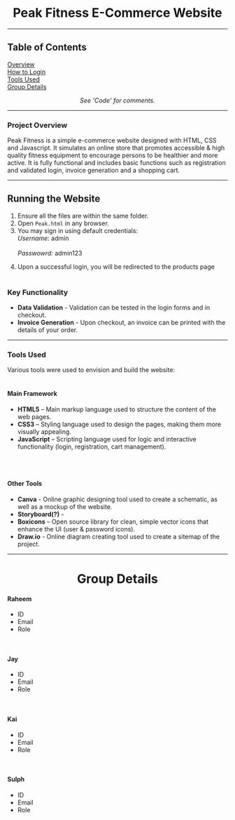 

<h1 align = "center">Peak Fitness E-Commerce Website</h1>

---

<h2>Table of Contents</h2>
<a href = "#project-overview">Overview</a> <br>
<a href = "#running-the-website">How to Login</a> <br>
<a href = "#tools-used">Tools Used</a> <br>
<a href = "#group-details">Group Details</a> <br>
 
<em><p align = "center">See 'Code' for comments.</p></em>

---

### Project Overview

Peak Fitness is a simple e-commerce website designed with HTML, CSS and Javascript. It simulates an online store that promotes accessible & high quality fitness equipment to encourage persons to be healthier and more active. It is fully functional and includes basic functions such as registration and validated login, invoice generation and a shopping cart.

---


## Running the Website

1. Ensure all the files are within the same folder.
2. Open `Peak.html` in any browser.
3. You may sign in using default credentials:<br>
*Username:* admin<br>		
*Passwowrd:* admin123
<!-- 4. Or register by filling out the fields with a password 6 characters or longer. //non-functionality, leaving this part out for now -->
4. Upon a successful login, you will be redirected to the products page <!-- where you may add or remove items-->
<br><br>


<h3>Key Functionality</h3> <!-- I may take this part out entirely, but the 'running the website' part seemed too short; but does it really matter a whole lot -->
<ul>
  <li><strong>Data Validation</strong> - Validation can be tested in the login forms and in checkout.</li>
  <li><strong>Invoice Generation</strong> - Upon checkout, an invoice can be printed with the details of your order.</li>
</ul>



---


<h3>Tools Used</h3>

Various tools were used to envision and build the website:
<br><br>
<h4>Main Framework</h4>
<ul>
  <li><strong>HTML5</strong> – Main markup language used to structure the content of the web pages.</li>
  <li><strong>CSS3</strong> – Styling language used to design the pages, making them more visually appealing.</li>
  <li><strong>JavaScript</strong> – Scripting language used for logic and interactive functionality (login, registration, cart management).</li>
</ul>

<br><br>

<h4>Other Tools</h4>
<ul>
  <li><strong>Canva</strong> - Online graphic designing tool used to create a schematic, as well as a mockup of the website.</li>
  <li><strong>Storyboard(?)</strong> - <!-- what did we/will we use for this? --></li>
  <li><strong>Boxicons</strong> – Open source library for clean, simple vector icons that enhance the UI (user & password icons).</li>
  <li><strong>Draw.io</strong> - Online diagram creating tool used to create a sitemap of the project. <!-- I think we can use this for the sitemaps? --></li>
</ul>

---

<h1 align = "center">Group Details</h1>

<h4>Raheem</h4>
<ul>
  <li>ID</li>
  <li>Email</li>
  <li>Role</li>
</ul>

<br>

<h4>Jay</h4>
<ul>
  <li>ID</li>
  <li>Email</li>
  <li>Role</li>
</ul>

<br>

<h4>Kai</h4>
<ul>
  <li>ID</li>
  <li>Email</li>
  <li>Role</li>
</ul>

<br>

<h4>Sulph</h4>
<ul>
  <li>ID</li>
  <li>Email</li>
  <li>Role</li>
</ul>


